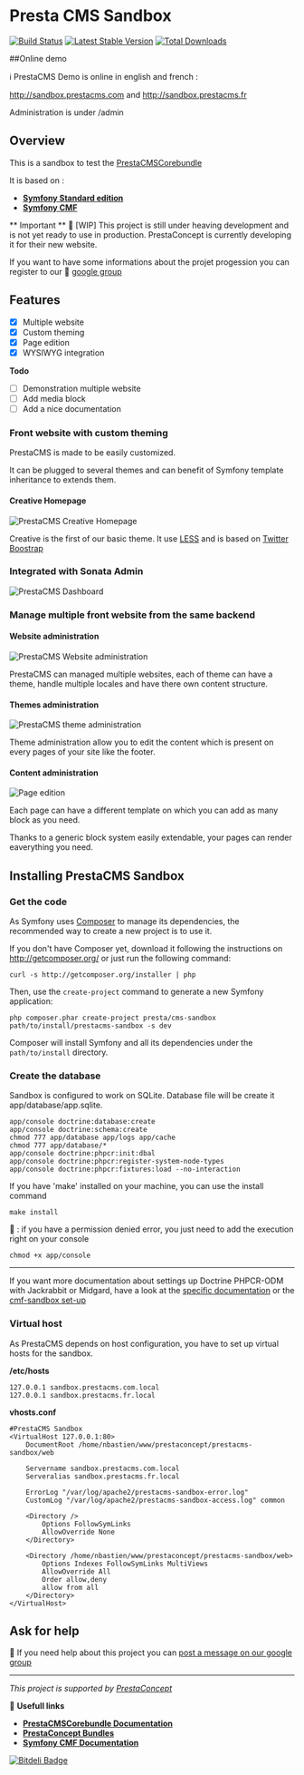 Presta CMS Sandbox
=============

[![Build Status](https://secure.travis-ci.org/prestaconcept/prestacms-sandbox.png)](http://travis-ci.org/prestaconcept/prestacms-sandbox)
[![Latest Stable Version](https://poser.pugx.org/presta/cms-sandbox/v/stable.png)](https://packagist.org/packages/presta/cms-sandbox)
[![Total Downloads](https://poser.pugx.org/presta/cms-sandbox/downloads.png)](https://packagist.org/packages/presta/cms-sandbox)

##Online demo

:information_source: PrestaCMS Demo is online in english and french :

http://sandbox.prestacms.com and http://sandbox.prestacms.fr

Administration is under /admin


## Overview ##

This is a sandbox to test the [PrestaCMSCorebundle](https://github.com/prestaconcept/PrestaCMSCoreBundle)

It is based on :
* [**Symfony Standard edition**](https://github.com/symfony/symfony-standard)
* [**Symfony CMF**](http://symfony.com/doc/master/cmf/index.html)

** Important ** :construction: [WIP] This project is still under heaving development and is not yet ready to use in production.
PrestaConcept is currently developing it for their new website.

If you want to have some informations about the projet progession you can register to our :speech_balloon: [google group](https://groups.google.com/forum/?hl=fr&fromgroups#!forum/prestacms-devs)

## Features ##

- [x] Multiple website
- [x] Custom theming
- [x] Page edition
- [x] WYSIWYG integration

**Todo**
- [ ] Demonstration multiple website
- [ ] Add media block
- [ ] Add a nice documentation

### Front website with custom theming ###

PrestaCMS is made to be easily customized.

It can be plugged to several themes and can benefit of Symfony template inheritance to extends them.

#### Creative Homepage ####
![PrestaCMS Creative Homepage](https://raw.github.com/prestaconcept/prestacms-sandbox/master/app/Resources/docs/assets/creative-home.jpg)

Creative is the first of our basic theme. It use [LESS](http://lesscss.org/) and is based on [Twitter Boostrap](http://twitter.github.com/bootstrap/)


### Integrated with Sonata Admin ###

![PrestaCMS Dashboard](https://raw.github.com/prestaconcept/prestacms-sandbox/master/app/Resources/docs/assets/backend-dashboard.jpg)

### Manage multiple front website from the same backend ###

#### Website administration ####

![PrestaCMS Website administration](https://raw.github.com/prestaconcept/prestacms-sandbox/master/app/Resources/docs/assets/backend-website-administration.jpg)

PrestaCMS can managed multiple websites, each of theme can have a theme, handle multiple locales and have there own content structure.


#### Themes administration ####

![PrestaCMS theme administration](https://raw.github.com/prestaconcept/prestacms-sandbox/master/app/Resources/docs/assets/backend-theme-administration.jpg)

Theme administration allow you to edit the content which is present on every pages of your site like the footer.

#### Content administration ####

![Page edition](https://raw.github.com/prestaconcept/prestacms-sandbox/master/app/Resources/docs/assets/backend-page-edit.jpg)

Each page can have a different template on which you can add as many block as you need.

Thanks to a generic block system easily extendable, your pages can render eaverything you need.

## Installing PrestaCMS Sandbox ##

### Get the code ###

As Symfony uses [Composer](http://getcomposer.org/) to manage its dependencies, the recommended way to create a new project is to use it.

If you don't have Composer yet, download it following the instructions on http://getcomposer.org/ or just run the following command:

    curl -s http://getcomposer.org/installer | php

Then, use the `create-project` command to generate a new Symfony application:

    php composer.phar create-project presta/cms-sandbox path/to/install/prestacms-sandbox -s dev

Composer will install Symfony and all its dependencies under the `path/to/install` directory.

### Create the database ###

Sandbox is configured to work on SQLite. Database file will be create it app/database/app.sqlite.

    app/console doctrine:database:create
    app/console doctrine:schema:create
    chmod 777 app/database app/logs app/cache
    chmod 777 app/database/*
    app/console doctrine:phpcr:init:dbal
    app/console doctrine:phpcr:register-system-node-types
    app/console doctrine:phpcr:fixtures:load --no-interaction

If you have 'make' installed on your machine, you can use the install command

    make install

:speech_balloon: : if you have a permission denied error, you just need to add the execution right on your console

    chmod +x app/console

---

If you want more documentation about settings up Doctrine PHPCR-ODM with Jackrabbit or Midgard, have a look at
the [specific documentation](http://symfony.com/doc/master/cmf/tutorials/installing-configuring-doctrine-phpcr-odm.html) or
the [cmf-sandbox set-up](https://github.com/symfony-cmf/cmf-sandbox)

### Virtual host ###

As PrestaCMS depends on host configuration, you have to set up virtual hosts for the sandbox.

**/etc/hosts**

    127.0.0.1 sandbox.prestacms.com.local
    127.0.0.1 sandbox.prestacms.fr.local

**vhosts.conf**

    #PrestaCMS Sandbox
    <VirtualHost 127.0.0.1:80>
        DocumentRoot /home/nbastien/www/prestaconcept/prestacms-sandbox/web

        Servername sandbox.prestacms.com.local
        Serveralias sandbox.prestacms.fr.local

        ErrorLog "/var/log/apache2/prestacms-sandbox-error.log"
        CustomLog "/var/log/apache2/prestacms-sandbox-access.log" common

        <Directory />
            Options FollowSymLinks
            AllowOverride None
        </Directory>

        <Directory /home/nbastien/www/prestaconcept/prestacms-sandbox/web>
            Options Indexes FollowSymLinks MultiViews
            AllowOverride All
            Order allow,deny
            allow from all
        </Directory>
    </VirtualHost>



## Ask for help ##

:speech_balloon: If you need help about this project you can [post a message on our google group](https://groups.google.com/forum/?hl=fr&fromgroups#!forum/prestacms-devs)


---

*This project is supported by [PrestaConcept](http://www.prestaconcept.net)*

:book: **Usefull links**
 * [**PrestaCMSCorebundle Documentation**](https://github.com/prestaconcept/PrestaCMSCoreBundle)
 * [**PrestaConcept Bundles**](https://github.com/prestaconcept)
 * [**Symfony CMF Documentation**](http://symfony.com/doc/master/cmf/index.html)



[![Bitdeli Badge](https://d2weczhvl823v0.cloudfront.net/prestaconcept/prestacms-sandbox/trend.png)](https://bitdeli.com/free "Bitdeli Badge")

